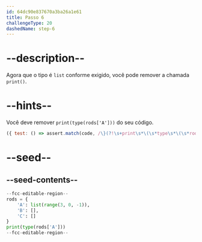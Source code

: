 ```yaml
---
id: 64dc90e837670a3ba26a1e61
title: Passo 6
challengeType: 20
dashedName: step-6
---
```


# --description--

Agora que o tipo é `list` conforme exigido, você pode remover a chamada `print()`.

# --hints--

Você deve remover `print(type(rods['A']))` do seu código.

```js
({ test: () => assert.match(code, /\}(?!\s+print\s*\(\s*type\s*\(\s*rods\s*\[\s*('|")A\1\s*\]\s*\)\s*\))/) })
```

# --seed--

## --seed-contents--

```py
--fcc-editable-region--
rods = {
    'A': list(range(3, 0, -1)),
    'B': [],
    'C': []
}
print(type(rods['A']))
--fcc-editable-region--
```
